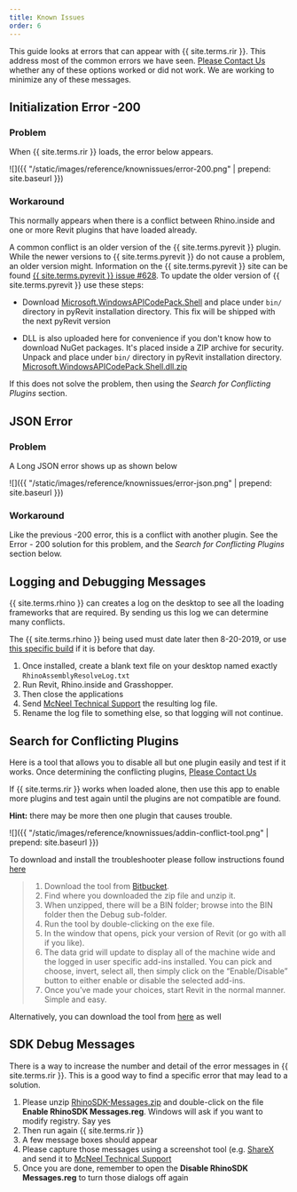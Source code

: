 ```yaml
---
title: Known Issues
order: 6
---
```


This guide looks at errors that can appear with {{ site.terms.rir }}. This address most of the common errors we have seen. [Please Contact Us](https://www.rhino3d.com/support) whether any of these options worked or did not work. We are working to minimize any of these messages.

## Initialization Error -200

### Problem

When {{ site.terms.rir }} loads, the error below appears.

![]({{ "/static/images/reference/knownissues/error-200.png" | prepend: site.baseurl }})

### Workaround

This normally appears when there is a conflict between Rhino.inside and one or more Revit plugins that have loaded already. 

A common conflict is an older version of the {{ site.terms.pyrevit }} plugin.  While the newer versions to {{ site.terms.pyrevit }} do not cause a problem, an older version might.  Information on the {{ site.terms.pyrevit }} site can be found [{{ site.terms.pyrevit }} issue #628](https://github.com/eirannejad/pyRevit/issues/628). To update the older version of {{ site.terms.pyrevit }} use these steps:

  - Download [Microsoft.WindowsAPICodePack.Shell](https://www.nuget.org/packages/Microsoft.WindowsAPICodePack.Shell/) and place under `bin/` directory in pyRevit installation directory. This fix will be shipped with the next pyRevit version

  - DLL is also uploaded here for convenience if you don't know how to download NuGet packages. It's placed inside a ZIP archive for security. Unpack and place under `bin/` directory in pyRevit installation directory. [Microsoft.WindowsAPICodePack.Shell.dll.zip](https://github.com/eirannejad/pyRevit/files/3503717/Microsoft.WindowsAPICodePack.Shell.dll.zip)

If this does not solve the problem, then using the *Search for Conflicting Plugins* section.

## JSON Error

### Problem

A Long JSON error shows up as shown below

![]({{ "/static/images/reference/knownissues/error-json.png" | prepend: site.baseurl }})

### Workaround

Like the previous -200 error, this is a conflict with another plugin. See the Error - 200 solution for this problem, and the *Search for Conflicting Plugins* section below.

## Logging and Debugging Messages

{{ site.terms.rhino }} can creates a log on the desktop to see all the loading frameworks that are required. By sending us this log we can determine many conflicts.

The {{ site.terms.rhino }} being used must date later then 8-20-2019, or use [this specific build](http://files.mcneel.com/dujour/exe/20190814/rhino_en-us_7.0.19226.11575.exe) if it is before that day.

1. Once installed, create a blank text file on your desktop named exactly  `RhinoAssemblyResolveLog.txt` 
2. Run Revit, Rhino.inside and Grasshopper.  
3. Then close the applications
4. Send [McNeel Technical Support](https://www.rhino3d.com/support) the resulting log file.
5. Rename the log file to something else, so that logging will not continue.


## Search for Conflicting Plugins

Here is a tool that allows you to disable all but one plugin easily and test if it works. Once determining the conflicting plugins, [Please Contact Us](https://www.rhino3d.com/support)

If {{ site.terms.rir }} works when loaded alone, then use this app to enable more plugins and test again until the plugins are not compatible are found. 

**Hint:** there may be more then one plugin that causes trouble.

![]({{ "/static/images/reference/knownissues/addin-conflict-tool.png" | prepend: site.baseurl }})

To download and install the troubleshooter please follow instructions found [here](http://revitaddons.blogspot.com/2016/11/free-and-open-source-add-in-manager.html)

> 1. Download the tool from [Bitbucket](https://bitbucket.org/BoostYourBIM/stantecaddinmanager/downloads).
> 2. Find where you downloaded the zip file and unzip it.
> 3. When unzipped, there will be a BIN folder; browse into the BIN folder then the Debug sub-folder.
> 4. Run the tool by double-clicking on the exe file.
> 5. In the window that opens, pick your version of Revit (or go with all if you like).
> 6. The data grid will update to display all of the machine wide and the logged in user specific add-ins installed. You can pick and choose, invert, select all, then simply click on the “Enable/Disable” button to either enable or disable the selected add-ins.
> 7. Once you’ve made your choices, start Revit in the normal manner. Simple and easy.

Alternatively, you can download the tool from [here](https://bitbucket.org/BoostYourBIM/stantecaddinmanager/raw/03365f38188029436251f88f88dfa26db22bf8aa/AddInManager/bin/Debug/AddInManager.exe) as well

## SDK Debug Messages

There is a way to increase the number and detail of the error messages in {{ site.terms.rir }}. This is a good way to find a specific error that may lead to a solution.

1. Please unzip [RhinoSDK-Messages.zip](https://aws1.discourse-cdn.com/mcneel/uploads/default/original/3X/6/3/6348e99914b9e66417720df74f4cc35ba3e31c6f.zip) and double-click on the file **Enable RhinoSDK Messages.reg**. Windows will ask if you want to modify registry. Say yes
2. Then run again {{ site.terms.rir }}
3. A few message boxes should appear
4. Please capture those messages using a screenshot tool (e.g. [ShareX](https://getsharex.com/) and send it to  [McNeel Technical Support](https://www.rhino3d.com/support)
5. Once you are done, remember to open the **Disable RhinoSDK Messages.reg** to turn those dialogs off again